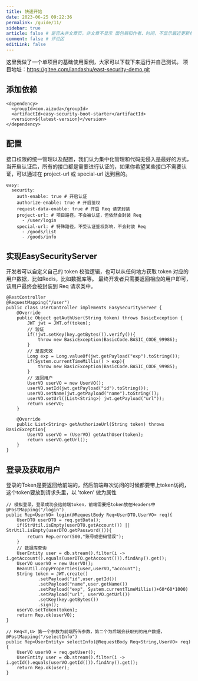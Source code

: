 ```yaml
---
title: 快速开始
date: 2023-06-25 09:22:36
permalink: /guide/11/
sidebar: true
article: false # 是否未非文章页，非文章不显示 面包屑和作者、时间，不显示最近更新栏，不会参与到最近更新文章的数据计算中
comment: false # 评论区
editLink: false
---
```

这里我做了一个单项目的基础使用案例，大家可以下载下来运行并自己测试。 项目地址：<a href="https://gitee.com/landashu/east-security-demo.git">https://gitee.com/landashu/east-security-demo.git</a>

## 添加依赖
```
<dependency>
  <groupId>com.aizuda</groupId>
  <artifactId>easy-security-boot-starter</artifactId>
  <version>${latest-version}</version>
</dependency>
```

## 配置
接口权限的统一管理以及配置，我们认为集中化管理和代码无侵入是最好的方式，
当开启认证后，所有的接口都是需要进行认证的，如果你希望某些接口不需要认证，可以通过在 project-url 或 special-url 达到目的。
```
easy:
  security:
    auth-enable: true # 开启认证
    authorize-enable: true # 开启鉴权
    request-data-enable: true # 开启 Req 请求封装
    project-url: # 项目路径，不会被认证，但依然会封装 Req
      - /user/login
    special-url: # 特殊路径，不受认证鉴权影响，不会封装 Req
      - /goods/list
      - /goods/info
```

## 实现EasySecurityServer 
开发者可以自定义自己的 token 校验逻辑，也可以从任何地方获取 token 对应的用户数据，比如Redis，比如数据库等。
最终开发者只需要返回相应的用户即可，该用户最终会被封装到 Req 请求类中。
```
@RestController
@RequestMapping("/user")
public class UserController implements EasySecurityServer {
    @Override
    public Object getAuthUser(String token) throws BasicException {
        JWT jwt = JWT.of(token);
        // 验证
        if(!jwt.setKey(key.getBytes()).verify()){
            throw new BasicException(BasicCode.BASIC_CODE_99986);
        }
        // 是否失效
        Long exp = Long.valueOf(jwt.getPayload("exp").toString());
        if(System.currentTimeMillis() > exp){
            throw new BasicException(BasicCode.BASIC_CODE_99985);
        }
        // 返回用户
        UserVO userVO = new UserVO();
        userVO.setId(jwt.getPayload("id").toString());
        userVO.setName(jwt.getPayload("name").toString());
        userVO.setUrl((List<String>) jwt.getPayload("url"));
        return userVO;
    }

    @Override
    public List<String> getAuthorizeUrl(String token) throws BasicException{
        UserVO userVO = (UserVO) getAuthUser(token);
        return userVO.getUrl();
    }
}
```

## 登录及获取用户
登录的Token是要返回给前端的，然后前端每次访问的时候都要带上token访问，这个token要放到请求头里，以 'token' 做为属性
```
// 模拟登录，登录成功会给前端token，前端需要把token放在Headers中
@PostMapping("/login")
public Rep<UserVO> login(@RequestBody Req<UserDTO,UserVO> req){
    UserDTO userDTO = req.getData();
    if(StrUtil.isEmpty(userDTO.getAccount()) || StrUtil.isEmpty(userDTO.getPassword())){
        return Rep.error(500,"账号或密码错误");
    }
    // 数据库查询
    UserEntity user = db.stream().filter(i -> i.getAccount().equals(userDTO.getAccount())).findAny().get();
    UserVO userVO = new UserVO();
    BeanUtil.copyProperties(user,userVO,"account");
    String token = JWT.create()
            .setPayload("id",user.getId())
            .setPayload("name",user.getName())
            .setPayload("exp", System.currentTimeMillis()+60*60*1000)
            .setPayload("url", userVO.getUrl())
            .setKey(key.getBytes())
            .sign();
    userVO.setToken(token);
    return Rep.ok(userVO);
}

// Req<T,U> 第一个参数为前端所传参数，第二个为后端会获取到的用户数据，
@PostMapping("/selectInfo")
public Rep<UserEntity> selectInfo(@RequestBody Req<String,UserVO> req){
    UserVO userVO = req.getUser();
    UserEntity user = db.stream().filter(i -> i.getId().equals(userVO.getId())).findAny().get();
    return Rep.ok(user);
}
```
